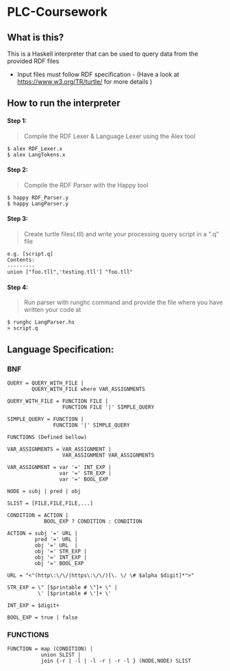 # PLC-Coursework
## What is this?
This is a Haskell interpreter that can be used to query data from the provided RDF files 
* Input files must follow RDF specification - (Have a look at https://www.w3.org/TR/turtle/ for more details )

## How to run the interpreter
#### Step 1: 
> Compile the RDF Lexer & Language Lexer using the Alex tool
```
$ alex RDF_Lexer.x
$ alex LangTokens.x
```

#### Step 2: 
> Compile the RDF Parser with the Happy tool
```
$ happy RDF_Parser.y
$ happy LangParser.y
```

#### Step 3:
> Create turtle files(.tll) and write your processing query script in a ".q" file
```
e.g. [script.q]
Contents:
---------
union ["foo.tll",'testing.tll'] "foo.tll" 
```

#### Step 4: 
> Run parser with runghc command and provide the file where you have written your code at 
```
$ runghc LangParser.hs
> script.q
```



## Language Specification:
### BNF
```
QUERY = QUERY_WITH_FILE |
        QUERY_WITH_FILE where VAR_ASSIGNMENTS

QUERY_WITH_FILE = FUNCTION FILE |
                  FUNCTION FILE '|' SIMPLE_QUERY

SIMPLE_QUERY = FUNCTION |
               FUNCTION '|' SIMPLE_QUERY

FUNCTIONS (Defined bellow)

VAR_ASSIGNMENTS = VAR_ASSIGNMENT |
                  VAR_ASSIGNMENT VAR_ASSIGNMENTS

VAR_ASSIGNMENT = var '=' INT_EXP |
                 var '=' STR_EXP |
                 var '=' BOOL_EXP

NODE = subj | pred | obj 

SLIST = [FILE,FILE,FILE,...]

CONDITION = ACTION |
            BOOL_EXP ? CONDITION : CONDITION

ACTION = subj '=' URL |
         pred '=' URL |
         obj '=' URL  |
         obj '=' STR_EXP |
         obj '=' INT_EXP |
         obj '=' BOOL_EXP

URL = "<"(http\:\/\/|https\:\/\/)[\. \/ \# $alpha $digit]*">"

STR_EXP = \" [$printable # \"]+ \" |
          \' [$printable # \']+ \'

INT_EXP = $digit+

BOOL_EXP = true | false

```
### FUNCTIONS
```
FUNCTION = map (CONDITION) | 
           union SLIST |
           join {-r | -l | -l -r | -r -l } (NODE,NODE) SLIST
```